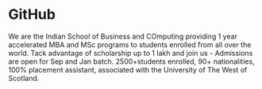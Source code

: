 # GitHub
We are the Indian School of Business and COmputing providing 1 year accelerated MBA and MSc programs to students enrolled from all over the world. Tack advantage of scholarship up to 1 lakh and join us - Admissions are open for Sep and Jan batch. 2500+students enrolled, 90+ nationalities, 100% placement assistant, associated with the University of The West of Scotland.
